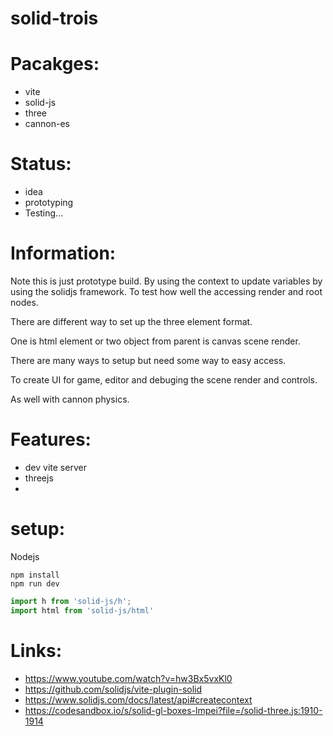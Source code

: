 # solid-trois

# Pacakges:
- vite
- solid-js
- three
- cannon-es

# Status:
- idea
- prototyping
- Testing...

# Information:
  
  Note this is just prototype build. By using the context to update variables by using the solidjs framework. To test how well the accessing render and root nodes.

  There are different way to set up the three element format.

  One is html element or two object from parent is canvas scene render.

  There are many ways to setup but need some way to easy access.

  To create UI for game, editor and debuging the scene render and controls.

  As well with cannon physics.

# Features:
- dev vite server
- threejs
- 

# setup:
 Nodejs
```
npm install 
npm run dev
```


```js
import h from 'solid-js/h';
import html from 'solid-js/html'
```


# Links:
 - https://www.youtube.com/watch?v=hw3Bx5vxKl0
 - https://github.com/solidjs/vite-plugin-solid
 - https://www.solidjs.com/docs/latest/api#createcontext
 - https://codesandbox.io/s/solid-gl-boxes-lmpei?file=/solid-three.js:1910-1914
